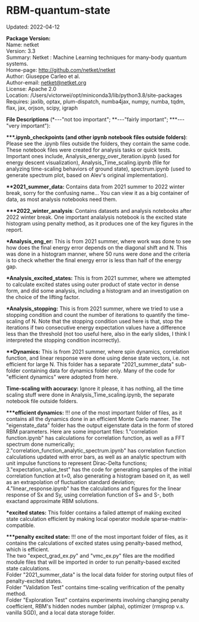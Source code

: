 # RBM-quantum-state


Updated: 2022-04-12

__Package Version:__<br/> 
Name: netket<br/> 
Version: 3.3<br/> 
Summary: Netket : Machine Learning techniques for many-body quantum systems.<br/> 
Home-page: http://github.com/netket/netket<br/> 
Author: Giuseppe Carleo et al.<br/> 
Author-email: netket@netket.org<br/> 
License: Apache 2.0<br/> 
Location: /Users/victorwei/opt/miniconda3/lib/python3.8/site-packages<br/> 
Requires: jaxlib, optax, plum-dispatch, numba4jax, numpy, numba, tqdm, flax, jax, orjson, scipy, igraph<br/> 

__File Descriptions__ (*---"not too important"; **---"fairly important"; ***---"very important"):

__***.ipynb_checkpoints (and other ipynb notebook files outside folders)__: Please see the .ipynb files outside the folders, they contain the same code. These notebook files were created for analysis tasks or quick tests. Important ones include, Analysis_energy_over_iteration.ipynb (used for energy descent visualization), Analysis_Time_scaling.ipynb (file for analyzing time-scaling behaviors of ground state), spectrum.ipynb (used to generate spectrum plot, based on Alev's original implementation). 

__**2021_summer_data:__ Contains data from 2021 summer to 2022 winter break, sorry for the confusing name... You can view it as a big container of data, as most analysis notebooks need them. 

__***2022_winter_analysis__: Contains datasets and analysis notebooks after 2022 winter break. One important analalysis notebook is the excited state histogram using penalty method, as it produces one of the key figures in the report.

__*Analysis_eng_er:__ This is from 2021 summer, where work was done to see how does the final energy error depends on the diagonal shift and N. This was done in a histogram manner, where 50 runs were done and the criteria is to check whether the final energy error is less than half of the energy gap.

__*Analysis_excited_states:__ This is from 2021 summer, where we attempted to calculate excited states using outer product of state vector in dense form, and did some analysis, including a histogram and an investigation on the choice of the lifting factor.

__*Analysis_stopping:__ This is from 2021 summer, where we tried to use a stopping condition and count the number of iterations to quantify the time-scaling of N. Note that the stopping condition used here is that, stop the iterations if two consecutive energy expectation values have a difference less than the threshold (not too useful here, also in the early slides, I think I interpreted the stopping condition incorrectly). 

__**Dynamics:__ This is from 2021 summer, where spin dynamics, correlation function, and linear response were done using dense state vectors, i.e. not efficient for large N. This folder has a separate "2021_summer_data" sub-folder containing data for dynamics folder only. Many of the code for "efficient dynamics" were adopted from here.

__Time-scaling with accuracy:__ Ignore it please, it has nothing, all the time scaling stuff were done in Analysis_Time_scaling.ipynb, the separate notebook file outside folders.

__***efficient dynamics:__ !!! one of the most important folder of files, as it contains all the dynamics done in an efficient Monte Carlo manner. The "eigenstate_data" folder has the output eigenstate data in the form of stored RBM parameters. Here are some important files: 
1."correlation function.ipynb" has calculations for correlation function, as well as a FFT spectrum done numerically;<br/> 2."correlation_function_analytic_spectrum.ipynb" has correlation function calculations updated with error bars, as well as an analytic spectrum with unit impulse functions to represent Dirac-Delta functions;<br/> 
3."expectation_value_test" has the code for generating samples of the initial correlation function at t=0, also generating a histogram based on it, as well as an extrapolation of fluctuation standard deviation;<br/> 
4."linear_response.ipynb" has the calculations and figures for the linear response of Sx and Sy, using correlation function of S+ and S-, both exactand approximate RBM solutions.

__*excited states:__ This folder contains a failed attempt of making excited state calculation efficient by making local operator module sparse-matrix-compatible.

__***penalty excited state:__ !!! one of the most important folder of files, as it contains the calculations of excited states using penalty-based method, which is efficient. <br/> The two "expect_grad_ex.py" and "vmc_ex.py" files are the modified module files that will be imported in order to run penalty-based excited state calculations. <br/> Folder "2021_summer_data" is the local data folder for storing output files of penalty-excited states. <br/> Folder "Validation Test" contains time-scaling verifrication of the penalty method. <br/> Folder "Exploration Test" contains experiments involving changing penalty coefficient, RBM's hidden nodes number (alpha), optimizer (rmsprop v.s. vanilla SGD), and a local data storage folder.




